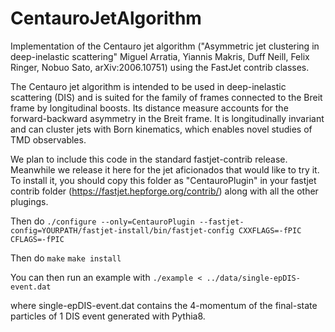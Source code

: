 # CentauroJetAlgorithm
Implementation of the Centauro jet algorithm ("Asymmetric jet clustering in deep-inelastic scattering" Miguel Arratia, Yiannis Makris, Duff Neill, Felix Ringer, Nobuo Sato, arXiv:2006.10751) using the FastJet contrib classes. 

The Centauro jet algorithm is intended to be used in deep-inelastic scattering (DIS) and is suited for the family of frames connected to the Breit frame by longitudinal boosts. 
Its distance measure accounts for the forward-backward asymmetry in the Breit frame. It is longitudinally invariant and can cluster jets with Born kinematics, which enables novel studies of TMD observables.

We plan to include this code in the standard fastjet-contrib release. Meanwhile we release it here for the jet aficionados that would like to try it. 
To install it, you should copy this folder as "CentauroPlugin" in your fastjet contrib folder (https://fastjet.hepforge.org/contrib/) along with all the other plugings. 

Then do
  `./configure --only=CentauroPlugin --fastjet-config=YOURPATH/fastjet-install/bin/fastjet-config CXXFLAGS=-fPIC CFLAGS=-fPIC`
  
Then do
  `make`
  `make install`
  
You can then run an example with 
  `./example < ../data/single-epDIS-event.dat`

where single-epDIS-event.dat contains the 4-momentum of the final-state particles of 1 DIS event generated with Pythia8. 
